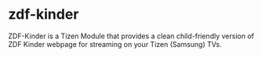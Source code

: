 # zdf-kinder
ZDF-Kinder is a Tizen Module that provides a clean child-friendly version of ZDF Kinder webpage for streaming on your Tizen (Samsung) TVs.
